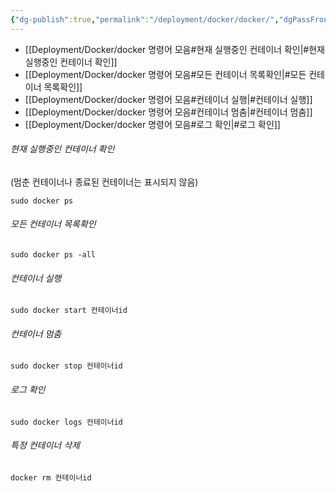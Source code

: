 ```yaml
---
{"dg-publish":true,"permalink":"/deployment/docker/docker/","dgPassFrontmatter":true,"noteIcon":"","created":"2024-10-15T23:26:55.327+09:00","updated":"2024-10-30T18:57:02.279+09:00"}
---
```


- [[Deployment/Docker/docker 명령어 모음#현재 실행중인 컨테이너 확인\|#현재 실행중인 컨테이너 확인]]
- [[Deployment/Docker/docker 명령어 모음#모든 컨테이너 목록확인\|#모든 컨테이너 목록확인]]
- [[Deployment/Docker/docker 명령어 모음#컨테이너 실행\|#컨테이너 실행]]
- [[Deployment/Docker/docker 명령어 모음#컨테이너 멈춤\|#컨테이너 멈춤]]
- [[Deployment/Docker/docker 명령어 모음#로그 확인\|#로그 확인]]




###### 현재 실행중인 컨테이너 확인 
(멈춘 컨테이너나 종료된 컨테이너는 표시되지 않음)
```shell
sudo docker ps
```

###### 모든 컨테이너 목록확인
```shell
sudo docker ps -all
```

###### 컨테이너 실행
```shell
sudo docker start 컨테이너id
```

###### 컨테이너 멈춤
```shell
sudo docker stop 컨테이너id
```

###### 로그 확인
```shell
sudo docker logs 컨테이너id
```


###### 특정 컨테이너 삭제
```shell
docker rm 컨테이너id
```

